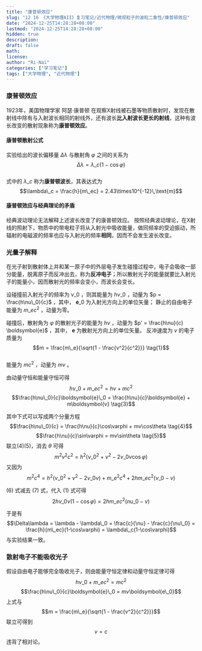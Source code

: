```yaml
---
title: "康普顿效应"
slug: "12 16 《大学物理AII》复习笔记/近代物理/微观粒子的波粒二象性/康普顿效应"
date: "2024-12-25T14:28:28+08:00"
lastmod: "2024-12-25T14:28:28+08:00"
hidden: true
description:
draft: false
math:
license:
author: "Ri-Nai"
categories: ["学习笔记"]
tags: ["大学物理", "近代物理"]
---
```

### 康普顿效应
1923年，美国物理学家 阿瑟·康普顿 在观察X射线被石墨等物质散射时，发现在散射线中除有与入射波长相同的射线外，还有波长**比入射波长更长的射线**，这种有波长改变的散射现象称为**康普顿效应**。

#### 康普顿散射公式
实验给出的波长偏移量 $\Delta\lambda$ 与散射角 $\varphi$ 之间的关系为
$$\Delta\lambda = \lambda\_c(1 - \cos\varphi)$$  
式中的 $\lambda\_c$ 称为**康普顿波长**，其表达式为  
$$\lambda\_c = \frac{h}{m\_ec} = 2.43\times10^{-12}\,\text{m}$$

#### 康普顿效应与经典理论的矛盾
经典波动理论无法解释上述波长改变了的康普顿效应。 
按照经典波动理论，在X射线的照射下，物质中的带电粒子将从入射光中吸收能量，做同频率的受迫振动，所辐射的电磁波的频率也应与入射光的频率**相同**，因而不会发生波长改变。

### 光量子解释
在光子射到散射体上并和某一原子中的外层电子发生碰撞过程中，电子会吸收一部分能量，脱离原子而反冲出去，称为**反冲电子**；所以散射光子的能量就要比入射光子的能量小，因而散射光的频率会变小，而波长会变长。

设碰撞前入射光子的频率为 $\nu\_0$ ，则其能量为 $h\nu\_0$ ，动量为 $p = \frac{h\nu\_0}{c}$ ，其中， $\boldsymbol{e}\_0$ 为入射光方向上的单位矢量； 
静止的自由电子能量为 $m\_ec^2$ ，动量为零。 

碰撞后，散射角为 $\varphi$ 的散射光子的能量为 $h\nu$ ，动量为 $p' = \frac{h\nu}{c} \boldsymbol{e}$ ，其中， $\boldsymbol{e}$ 为散射光方向上的单位矢量。
反冲速度为 $v$ 的电子质量为
$$m = \frac{m\_e}{\sqrt{1 - \frac{v^2}{c^2}}} \tag{1}$$  
能量为 $mc^2$ ，动量为 $mv$ 。

由动量守恒和能量守恒可得
$$h\nu\_0 + m\_ec^2 = h\nu + mc^2 \tag{2}$$
$$\frac{h\nu\_0}{c}\boldsymbol{e}\_0 = \frac{h\nu}{c}\boldsymbol{e} + m\boldsymbol{v} \tag{3}$$

其中下式可以写成两个分量方程
$$\frac{h\nu\_0}{c} = \frac{h\nu}{c}\cos\varphi + mv\cos\theta \tag{4}$$
$$\frac{h\nu}{c}\sin\varphi = mv\sin\theta \tag{5}$$
联立$(4)(5)$，消去 $\theta$ 可得
$$m^2v^2c^2 = h^2 \left(\nu\_0^2 + \nu^2 - 2\nu\_0\nu\cos\varphi\right) \tag{6}$$
又因为
$$m^2c^4 = h^2\left(\nu\_0^2+\nu^2-2\nu\_0\nu\right)+m\_e^2c^4+2hm\_ec^2\left(\nu\_0-\nu\right) \tag{7}$$

$(6)$ 式减去 $(7)$ 式，代入 $(1)$ 式可得
$$2h\nu\_0\nu(1-\cos\varphi) = 2hm\_ec^2(nu\_0-\nu)$$

于是有
$$\Delta\lambda = \lambda - \lambda\_0 = \frac{c}{\nu} - \frac{c}{\nu\_0} = \frac{h}{m\_ec}(1-\cos\varphi) = \lambda\_c(1-\cos\varphi)$$
与实验结果一致。

### 散射电子不能吸收光子
假设自由电子能够完全吸收光子，则由能量守恒定律和动量守恒定律可得
$$h\nu\_0 + m\_ec^2 = mc^2$$
$$\frac{h\nu\_0}{c}\boldsymbol{e}\_0 = mv\boldsymbol{e\_0}$$
上式与
$$m = \frac{m\_e}{\sqrt{1 - \frac{v^2}{c^2}}}$$
联立可得到
$$v = c$$
违背了相对论。
